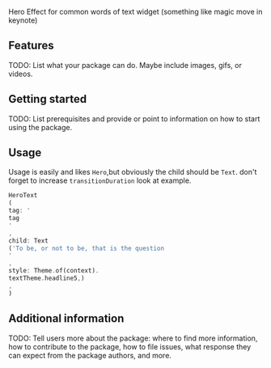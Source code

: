 <!-- 
This README describes the package. If you publish this package to pub.dev,
this README's contents appear on the landing page for your package.

For information about how to write a good package README, see the guide for
[writing package pages](https://dart.dev/guides/libraries/writing-package-pages). 

For general information about developing packages, see the Dart guide for
[creating packages](https://dart.dev/guides/libraries/create-library-packages)
and the Flutter guide for
[developing packages and plugins](https://flutter.dev/developing-packages). 
-->

Hero Effect for common words of text widget (something like magic move in keynote)

## Features

TODO: List what your package can do. Maybe include images, gifs, or videos.

## Getting started

TODO: List prerequisites and provide or point to information on how to start using the package.

## Usage

Usage is easily and likes `Hero`,but obviously the child should be `Text`. don't forget to
increase `transitionDuration` look at example.

```dart
HeroText
(
tag: '
tag
'
,
child: Text
('To be, or not to be, that is the question
'
,
style: Theme.of(context).
textTheme.headline5,)
,
)
```

## Additional information

TODO: Tell users more about the package: where to find more information, how to contribute to the
package, how to file issues, what response they can expect from the package authors, and more.
